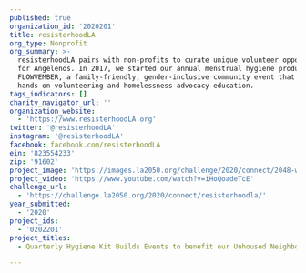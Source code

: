 ```yaml
---
published: true
organization_id: '2020201'
title: resisterhoodLA
org_type: Nonprofit
org_summary: >-
  resisterhoodLA pairs with non-profits to curate unique volunteer opportunities
  for Angelenos. In 2017, we started our annual menstrual hygiene product drive:
  FLOWVEMBER, a family-friendly, gender-inclusive community event that combines
  hands-on volunteering and homelessness advocacy education.
tags_indicators: []
charity_navigator_url: ''
organization_website:
  - 'https://www.resisterhoodLA.org'
twitter: '@resisterhoodLA'
instagram: '@resisterhoodLA'
facebook: facebook.com/resisterhoodLA
ein: '823554233'
zip: '91602'
project_image: 'https://images.la2050.org/challenge/2020/connect/2048-wide/resisterhoodla.jpg'
project_video: 'https://www.youtube.com/watch?v=iHoQoadeTcE'
challenge_url:
  - 'https://challenge.la2050.org/2020/connect/resisterhoodla/'
year_submitted:
  - '2020'
project_ids:
  - '0202201'
project_titles:
  - Quarterly Hygiene Kit Builds Events to benefit our Unhoused Neighbors

---
```

